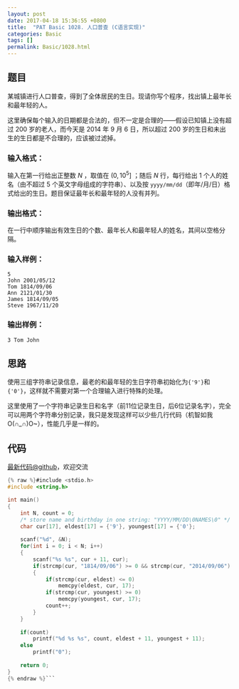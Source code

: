 ```yaml
---
layout: post
date: 2017-04-18 15:36:55 +0800
title:  "PAT Basic 1028. 人口普查 (C语言实现)"
categories: Basic
tags: []
permalink: Basic/1028.html
---
```


## 题目

某城镇进行人口普查，得到了全体居民的生日。现请你写个程序，找出镇上最年长和最年轻的人。

这里确保每个输入的日期都是合法的，但不一定是合理的——假设已知镇上没有超过 200 岁的老人，而今天是 2014 年 9 月 6 日，所以超过 200
岁的生日和未出生的生日都是不合理的，应该被过滤掉。

### 输入格式：

输入在第一行给出正整数 $N$ ，取值在 $(0, 10^5]$ ；随后 $N$ 行，每行给出 1 个人的姓名（由不超过 5
个英文字母组成的字符串）、以及按 `yyyy/mm/dd`（即年/月/日）格式给出的生日。题目保证最年长和最年轻的人没有并列。

### 输出格式：

在一行中顺序输出有效生日的个数、最年长人和最年轻人的姓名，其间以空格分隔。

### 输入样例：

    
    
    5
    John 2001/05/12
    Tom 1814/09/06
    Ann 2121/01/30
    James 1814/09/05
    Steve 1967/11/20
    

### 输出样例：

    
    
    3 Tom John
    



## 思路


使用三组字符串记录信息，最老的和最年轻的生日字符串初始化为`{'9'}`和`{'0'}`，这样就不需要对第一个合理输入进行特殊的处理。

这里使用了一个字符串记录生日和名字（前11位记录生日，后6位记录名字），完全可以用两个字符串分别记录，我只是发现这样可以少些几行代码（机智如我O(∩_∩)O~），性能几乎是一样的。

## 代码

[最新代码@github](https://github.com/OliverLew/PAT/blob/master/PATBasic/1028.c)，欢迎交流
```c
{% raw %}#include <stdio.h>
#include <string.h>

int main()
{
    int N, count = 0;
    /* store name and birthday in one string: "YYYY/MM/DD\0NAMES\0" */
    char cur[17], eldest[17] = {'9'}, youngest[17] = {'0'};
    
    scanf("%d", &N);
    for(int i = 0; i < N; i++)
    {
        scanf("%s %s", cur + 11, cur);
        if(strcmp(cur, "1814/09/06") >= 0 && strcmp(cur, "2014/09/06") <= 0) 
        {
            if(strcmp(cur, eldest) <= 0) 
                memcpy(eldest, cur, 17);
            if(strcmp(cur, youngest) >= 0)
                memcpy(youngest, cur, 17);
            count++;
        }
    }
    
    if(count)
        printf("%d %s %s", count, eldest + 11, youngest + 11);
    else 
        printf("0");
    
    return 0;
}
{% endraw %}```
